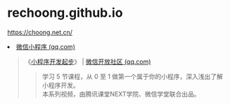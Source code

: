 # rechoong.github.io
https://choong.net.cn/

<li><a href="https://mp.weixin.qq.com/cgi-bin/wx" title="微信小程序 (qq.com)">微信小程序 (qq.com)</a></li>
<blockquote>
《<a href="https://developers.weixin.qq.com/community/business/course/000264e20a0dd8e69669b609451c0d">小程序开发起步</a>》 | <a href="https://developers.weixin.qq.com/community/homepage">微信开放社区 (qq.com)</a>
<blockquote>学习 5 节课程，从 0 至 1 做第一个属于你的小程序，深入浅出了解小程序开发。<br>本系列视频，由腾讯课堂NEXT学院、微信学堂联合出品。</blockquote>
</blockquote>
